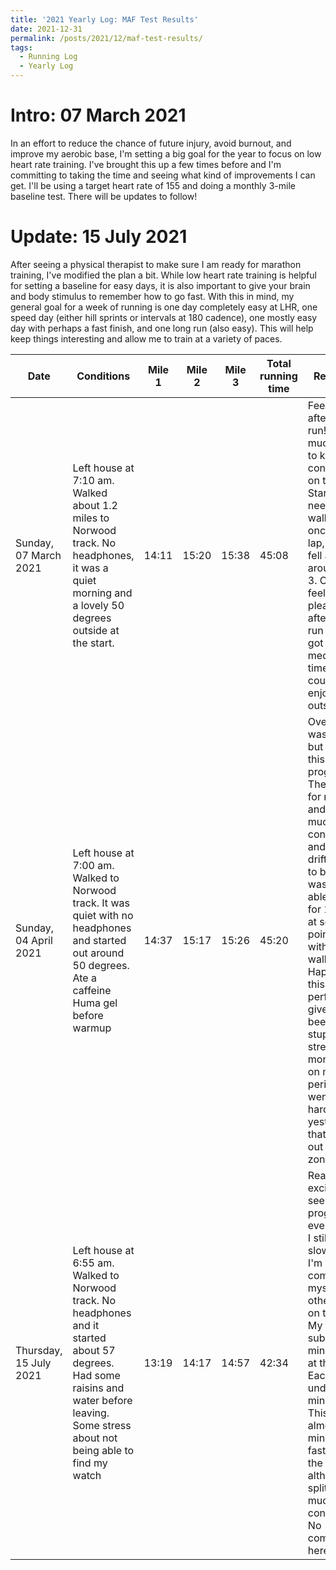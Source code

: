```yaml
---
title: '2021 Yearly Log: MAF Test Results'
date: 2021-12-31
permalink: /posts/2021/12/maf-test-results/
tags:
  - Running Log
  - Yearly Log
---
```


# Intro: 07 March 2021
In an effort to reduce the chance of future injury, avoid burnout, and improve my aerobic base, I'm setting a big goal for the year to focus on low heart rate training. I've brought this up a few times before and I'm committing to taking the time and seeing what kind of improvements I can get. I'll be using a target heart rate of 155 and doing a monthly 3-mile baseline test. There will be updates to follow!

# Update: 15 July 2021
After seeing a physical therapist to make sure I am ready for marathon training, I've modified the plan a bit. While low heart rate training is helpful for setting a baseline for easy days, it is also important to give your brain and body stimulus to remember how to go fast. With this in mind, my general goal for a week of running is one day completely easy at LHR, one speed day (either hill sprints or intervals at 180 cadence), one mostly easy day with perhaps a fast finish, and one long run (also easy). This will help keep things interesting and allow me to train at a variety of paces.


| Date  | Conditions  | Mile 1  | Mile 2  | Mile 3  | Total running time  | Reflection |
|---    |---          |---      |---      |---      |---                  |---         |
| Sunday, 07 March 2021  | Left house at 7:10 am. Walked about 1.2 miles to Norwood track. No headphones, it was a quiet morning and a lovely 50 degrees outside at the start.  | 14:11 | 15:20  | 15:38  | 45:08  | Feeling good after this run! It is so much easier to keep consistent on the track. Started off needing to walk about once per lap, which fell apart around mile 3. Overall feeling really pleased after today's run since I got some meditative time in and could just enjoy being outside. |
| Sunday, 04 April 2021  | Left house at 7:00 am. Walked to Norwood track. It was quiet with no headphones and started out around 50 degrees. Ate a caffeine Huma gel before warmup | 14:37 | 15:17 | 15:26 | 45:20 | Overall time was slower but I feel like this is progress! The times for miles 2 and 3 are much more consistent and cardiac drift seemed to be less. I was also able to go for 1.5 laps at some points today without walking. Happy with this performance given it has been a stupidly stressful month, I am on my period, and I went for a hard hike yesterday that went out of my HR zones. |
| Thursday, 15 July 2021 | Left house at 6:55 am. Walked to Norwood track. No headphones and it started about 57 degrees. Had some raisins and water before leaving. Some stress about not being able to find my watch | 13:19 | 14:17 | 14:57 | 42:34 | Really excited to see this progress even though I still feel slow when I'm comparing myself to other people on the track. My first sub-14 minute mile at this effort! Each mile under 15 minutes! This is almost 3 minutes faster than the last test, although my splits are much less consistent. No complaints here! |        